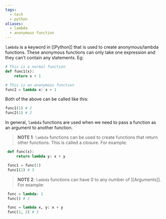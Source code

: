 ```yaml
---
tags:
  - tech
  - python
aliases:
  - lambda
  - anonymous function
---
```

`lambda` is a keyword in [[Python]] that is used to create anonymous/lambda functions.
These anonymous functions can only take one expression and they can't contain any statements.
Eg:
```python
# This is a normal function
def func1(x):
    return x + 1

# This is an anonymous function
func2 = lambda x: x + 1
```

Both of the above can be called like this:
```python
func1(1) # 2
func2(1) # 2
```

In general, `lambda` functions are used when we need to pass a function as an argument to another function.

> **NOTE 1**: `lambda` functions can be used to create functions that return other functions. This is called a closure. For example:
```python
 def func(x):
     return lambda y: x + y

 func1 = func(1)
 func1(2) # 3
 ```

> **NOTE 2**: `lambda` functions can have 0 to any number of [[Arguments]]. For example:
```python
 func = lambda: 1
 func() # 1

 func = lambda x, y: x + y
 func(1, 2) # 3
 ```